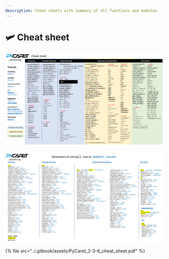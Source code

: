 ```yaml
---
description: Cheat sheets with summary of all functions and modules
---
```


# 🛩 Cheat sheet

![Cheat Sheet Page 1 of 2](<../.gitbook/assets/image (415).png>)

![Cheat Sheet Page 2 of 2](<../.gitbook/assets/image (15).png>)

{% file src="../.gitbook/assets/PyCaret_2-3-6_cheat_sheet.pdf" %}
